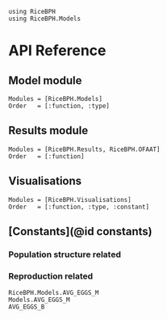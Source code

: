 ```@setup
using RiceBPH
using RiceBPH.Models
```

# API Reference

## Model module

```@autodocs
Modules = [RiceBPH.Models]
Order   = [:function, :type]
```

## Results module

```@autodocs
Modules = [RiceBPH.Results, RiceBPH.OFAAT]
Order   = [:function]
```


## Visualisations

```@autodocs
Modules = [RiceBPH.Visualisations]
Order   = [:function, :type, :constant]
```

## [Constants](@id constants)

### Population structure related


### Reproduction related

```@docs
RiceBPH.Models.AVG_EGGS_M
Models.AVG_EGGS_M
AVG_EGGS_B
```


